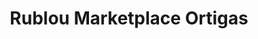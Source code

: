 ---
title: "Rublou Marketplace Ortigas"
url: /cainta/rublou-marketplace-ortigas/
shop: Einkaufszentrum
---